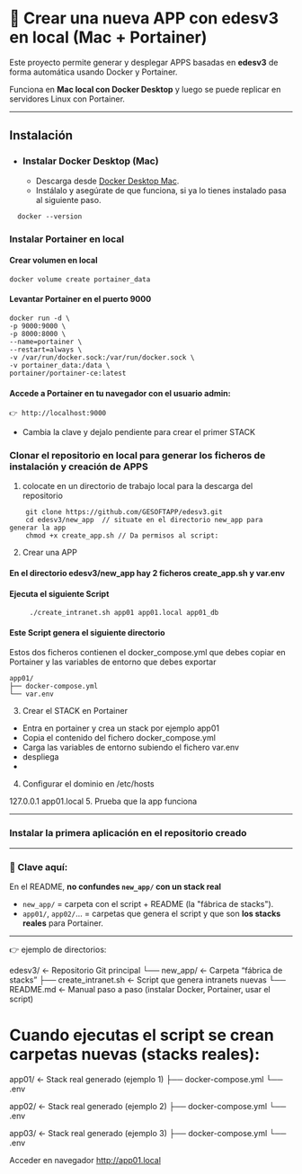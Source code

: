 # 🚀 Crear una nueva APP con edesv3 en local (Mac + Portainer)

Este proyecto permite generar y desplegar APPS basadas en **edesv3** de forma automática usando Docker y Portainer.  

Funciona en **Mac local con Docker Desktop** y luego se puede replicar en servidores Linux con Portainer.

---

## Instalación

* ### Instalar Docker Desktop (Mac)
	* Descarga desde [Docker Desktop Mac](https://www.docker.com/products/docker-desktop/).
 	* Instálalo y asegúrate de que funciona, si ya lo tienes instalado pasa al siguiente paso.
```
  docker --version
```
### Instalar Portainer en local

#### Crear volumen en local

  ```
docker volume create portainer_data
  ```
#### Levantar Portainer en el puerto 9000
  ```
docker run -d \
  -p 9000:9000 \
  -p 8000:8000 \
  --name=portainer \
  --restart=always \
  -v /var/run/docker.sock:/var/run/docker.sock \
  -v portainer_data:/data \
  portainer/portainer-ce:latest
  ```
#### Accede a Portainer en tu navegador con el usuario admin:
  ```
👉 http://localhost:9000
  ```
- Cambia la clave y dejalo pendiente para crear el primer STACK 
### Clonar el repositorio en local para generar los ficheros de instalación y creación de APPS

1. colocate en un directorio de trabajo local para la descarga del repositorio
```
	git clone https://github.com/GESOFTAPP/edesv3.git
	cd edesv3/new_app  // situate en el directorio new_app para generar la app
	chmod +x create_app.sh // Da permisos al script: 
```
2. Crear una APP

#### En el directorio edesv3/new_app hay 2 ficheros create_app.sh  y var.env
#### Ejecuta el siguiente Script
```
	 ./create_intranet.sh app01 app01.local app01_db
```
#### Este Script genera el siguiente directorio
Estos dos ficheros contienen el docker_compose.yml que debes copiar en Portainer y las variables de entorno que debes exportar
```
app01/
├── docker-compose.yml
└── var.env
```

3. Crear el STACK en Portainer
- Entra en portainer y crea un stack por ejemplo app01 
- Copia el contenido del fichero docker_compose.yml
- Carga las variables de entorno subiendo el fichero var.env
- despliega
- 
  
4. Configurar el dominio en /etc/hosts

127.0.0.1 app01.local
5. Prueba que la app funciona

---
### Instalar la primera aplicación en el repositorio creado

---

### 🔑 Clave aquí:
En el README, **no confundes `new_app/` con un stack real**  

- `new_app/` = carpeta con el script + README (la "fábrica de stacks").  
- `app01/`, `app02/`… = carpetas que genera el script y que son **los stacks reales** para Portainer.  

---

👉 ejemplo de directorios:

edesv3/                        ← Repositorio Git principal
└── new_app/                   ← Carpeta “fábrica de stacks”
    ├── create_intranet.sh     ← Script que genera intranets nuevas
    └── README.md              ← Manual paso a paso (instalar Docker, Portainer, usar el script)

# Cuando ejecutas el script se crean carpetas nuevas (stacks reales):

app01/                          ← Stack real generado (ejemplo 1)
├── docker-compose.yml
└── .env

app02/                          ← Stack real generado (ejemplo 2)
├── docker-compose.yml
└── .env

app03/                          ← Stack real generado (ejemplo 3)
├── docker-compose.yml
└── .env


Acceder en navegador http://app01.local
